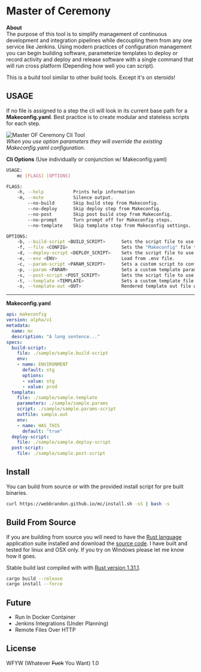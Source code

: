 # Master of Ceremony

**About**  
The purpose of this tool is to simplify management of continuous development and integration pipelines while decoupling them from any one service like Jenkins.  Using modern practices of configuration management you can begin building software, parameterize templates to deploy or record activity and deploy and release software with a single command that will run cross platform (Depending how well you can script).

This is a build tool similar to other build tools.  Except it's on steroids!

## USAGE

If no file is assigned to a step the cli will look in its current base path for a **Makeconfig.yaml**.  Best practice is to create modular and stateless scripts for each step. 

![Master OF Ceremony Cli Tool](sample/cli-demo.gif)  
_When you use option parameters they will override the existing Makeconfig.yaml configuration._

**Cli Options** (Use individually or conjunction w/ Makeconfig.yaml)   
```bash
USAGE:
    mc [FLAGS] [OPTIONS]

FLAGS:
    -h, --help           Prints help information
    -m, --mute           Silence output.
        --no-build       Skip build step from Makeconfig.
        --no-deploy      Skip deploy step from Makeconfig.
        --no-post        Skip post build step from Makeconfig.
        --no-prompt      Turn prompt off for Makeconfig steps.
        --no-template    Skip template step from Makeconfig settings.

OPTIONS:
    -b, --build-script <BUILD_SCRIPT>      Sets the script file to use for setting building software.
    -f, --file <CONFIG>                    Sets the "Makeconfig" file to use.
    -d, --deploy-script <DEPLOY_SCRIPT>    Sets the script file to use after _build script_.
    -e, --env <ENV>                        Load from .env file.
    -c, --param-script <PARAM_SCRIPT>      Sets a custom script to configure parameters file at render time.
    -p, --param <PARAM>                    Sets a custom template parameters file.
    -s, --post-script <POST_SCRIPT>        Sets the script file to use after configuring template.
    -t, --template <TEMPLATE>              Sets a custom template file
    -o, --template-out <OUT>               Rendered template out file write location.
```
---    
    
**Makeconfig.yaml**   
```YAML
api: makeconfig
version: alpha/v1
metadata:
  name: mc
  description: "A long sentence..."
specs:
  build-script:
    file: ./sample/sample.build-script
    env:
    - name: ENVIRONMENT
      default: stg
      options:
      - value: stg
      - value: prod
  template:
    file: ./sample/sample.template
    parameters: ./sample/sample.params
    script: ./sample/sample.params-script
    outfile: sample.out
    env:
    - name: HAS_THIS
      default: "true"
  deploy-script:
    file: ./sample/sample.deploy-script
  post-script:
    file: ./sample/sample.post-script
```

## Install
You can build from source or with the provided install script for pre built binaries.
```bash
curl https://webbrandon.github.io/mc/install.sh -sS | bash -s
```

## Build From Source
If you are building from source you will need to have the [Rust language ](https://rustup.rs/) application suite installed and download the [source code](https://webbrandon.github.io/mc).  I have built and tested for linux and OSX only.  If you try on Windows please let me know how it goes.

Stable build last compiled with with [Rust version 1.31.1](https://rustup.rs/).

```bash
cargo build --release
cargo install --force
```

## Future  
- Run In Docker Container  
- Jenkins Integrations (Under Planning)
- Remote Files Over HTTP

## License  
WFYW (Whatever <s>Fuck</s> You Want) 1.0
